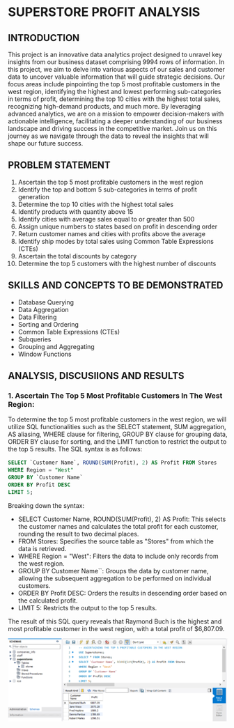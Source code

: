 # SUPERSTORE PROFIT ANALYSIS

## INTRODUCTION

This project is an innovative data analytics project designed to unravel key insights from our business dataset comprising 9994 rows of information. In this project, we aim to delve into various aspects of our sales and customer data to uncover valuable information that will guide strategic decisions. Our focus areas include pinpointing the top 5 most profitable customers in the west region, identifying the highest and lowest performing sub-categories in terms of profit, determining the top 10 cities with the highest total sales, recognizing high-demand products, and much more. By leveraging advanced analytics, we are on a mission to empower decision-makers with actionable intelligence, facilitating a deeper understanding of our business landscape and driving success in the competitive market. Join us on this journey as we navigate through the data to reveal the insights that will shape our future success.

## PROBLEM STATEMENT

1. Ascertain the top 5 most profitable customers in the west region
2. Identify the top and bottom 5 sub-categories in terms of profit generation
3. Determine the top 10 cities with the highest total sales
4. Identify products with quantity above 15
5. Identify cities with average sales equal to or greater than 500
6. Assign unique numbers to states based on profit in descending order
7. Return customer names and cities with profits above the average
8. Identify ship modes by total sales using Common Table Expressions (CTEs)
9. Ascertain the total discounts by category
10. Determine the top 5 customers with the highest number of discounts

## SKILLS AND CONCEPTS TO BE DEMONSTRATED

- Database Querying
- Data Aggregation
- Data Filtering
- Sorting and Ordering
- Common Table Expressions (CTEs)
- Subqueries
- Grouping and Aggregating
- Window Functions

## ANALYSIS, DISCUSIIONS AND RESULTS

### 1. Ascertain The Top 5 Most Profitable Customers In The West Region:

To determine the top 5 most profitable customers in the west region, we will utilize SQL functionalities such as the SELECT statement, SUM aggregation, AS aliasing, WHERE clause for filtering, GROUP BY clause for grouping data, ORDER BY clause for sorting, and the LIMIT function to restrict the output to the top 5 results. The SQL syntax is as follows:

```sql
SELECT `Customer Name`, ROUND(SUM(Profit), 2) AS Profit FROM Stores
WHERE Region = "West"
GROUP BY `Customer Name`
ORDER BY Profit DESC
LIMIT 5;
```
Breaking down the syntax:
- SELECT Customer Name, ROUND(SUM(Profit), 2) AS Profit: This selects the customer names and calculates the total profit for each customer, rounding the result to two decimal places.
- FROM Stores: Specifies the source table as "Stores" from which the data is retrieved.
- WHERE Region = "West": Filters the data to include only records from the west region.
- GROUP BY Customer Name``: Groups the data by customer name, allowing the subsequent aggregation to be performed on individual customers.
- ORDER BY Profit DESC: Orders the results in descending order based on the calculated profit.
- LIMIT 5: Restricts the output to the top 5 results.

The result of this SQL query reveals that Raymond Buch is the highest and most profitable customer in the west region, with a total profit of $6,807.09.

![](PROJECT1.png)










